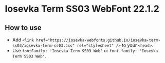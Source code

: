# Iosevka Term SS03 WebFont 22.1.2

## How to use

- Add `<link href="https://iosevka-webfonts.github.io/iosevka-term-ss03/iosevka-term-ss03.css" rel="stylesheet" />` to your `<head>`.
- Use `fontFamily: 'Iosevka Term SS03 Web'` or `font-family: 'Iosevka Term SS03 Web'`.
